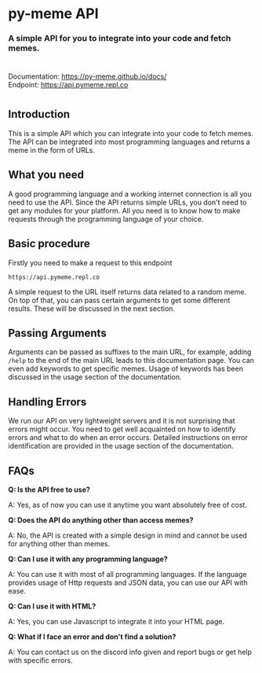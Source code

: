 # **py-meme API**
### A simple API for you to integrate into your code and fetch memes.
# 
Documentation: https://py-meme.github.io/docs/  
Endpoint: https://api.pymeme.repl.co  
#
## Introduction
This is a simple API which you can integrate into your code to fetch memes. The API can be integrated into most programming languages and returns a meme in the form of URLs.
## What you need
A good programming language and a working internet connection is all you need to use the API. Since the API returns simple URLs, you don't need to get any modules for your platform. All you need is to know how to make requests through the programming language of your choice.
## Basic procedure
Firstly you need to make a request to this endpoint

```https://api.pymeme.repl.co```

A simple request to the URL itself returns data related to a random meme. On top of that, you can pass certain arguments to get some different results. These will be discussed in the next section.
## Passing Arguments
Arguments can be passed as suffixes to the main URL, for example, adding `/help` to the end of the main URL leads to this documentation page. You can even add keywords to get specific memes. Usage of keywords has been discussed in the usage section of the documentation.
## Handling Errors
We run our API on very lightweight servers and it is not surprising that errors might occur. You need to get well acquainted on how to identify errors and what to do when an error occurs. Detailed instructions on error identification are provided in the usage section of the documentation.

## FAQs
**Q: Is the API free to use?**

A: Yes, as of now you can use it anytime you want absolutely free of cost.
 
**Q: Does the API do anything other than access memes?**

A: No, the API is created with a simple design in mind and cannot be used for anything other than memes.

**Q: Can I use it with any programming language?**

A: You can use it with most of all programming languages. If the language provides usage of Http requests and JSON data, you can use our API with ease.

**Q: Can I use it with HTML?**

A: Yes, you can use Javascript to integrate it into your HTML page.

**Q: What if I face an error and don't find a solution?**

A: You can contact us on the discord info given and report bugs or get help with specific errors.
